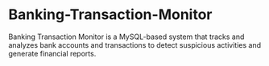 # Banking-Transaction-Monitor
Banking Transaction Monitor is a MySQL-based system that tracks and analyzes bank accounts and transactions to detect suspicious activities and generate financial reports.

